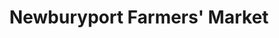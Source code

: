---
title: "Newburyport Farmers' Market"
url: /newburyport/newburyport-farmers-market/
shop: farm
---